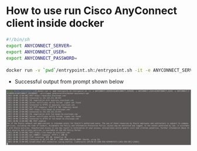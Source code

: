# How to use run Cisco AnyConnect client inside docker

```bash
#!/bin/sh
export ANYCONNECT_SERVER=
export ANYCONNECT_USER=
export ANYCONNECT_PASSWORD=

docker run -v `pwd`/entrypoint.sh:/entrypoint.sh -it -e ANYCONNECT_SERVER=${ANYCONNECT_SERVER} -e ANYCONNECT_USER=${ANYCONNECT_USER} -e ANYCONNECT_PASSWORD=${ANYCONNECT_PASSWORD} --privileged jetbrainsinfra/docker-anyconnect-vpn 

```

- Successful output from prompt shown below 

![](2021-10-06-14-04-20.png)